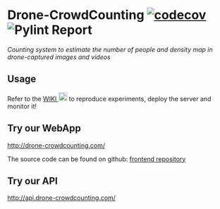 # Drone-CrowdCounting [![codecov](https://codecov.io/gh/se4ai2122-cs-uniba/Drone-CrowdCounting/branch/main/graph/badge.svg?token=WFM4DH44WF)](https://codecov.io/gh/se4ai2122-cs-uniba/Drone-CrowdCounting) ![Pylint Report](https://github.com/se4ai2122-cs-uniba/Drone-CrowdCounting/actions/workflows/linting.yml/badge.svg)

*Counting system to estimate the number of people and density map in drone-captured images and videos*

## Usage

Refer to the [WIKI <img src="https://imagizer.imageshack.com/img922/1136/MF5FW8.png" alt="drawing" width="20"/>](https://github.com/se4ai2122-cs-uniba/Drone-CrowdCounting/wiki)  to reproduce experiments, deploy the server and monitor it!

## Try our WebApp

http://drone-crowdcounting.com/

The source code can be found on github:
[frontend repository](https://github.com/MauroCamporeale/dronecrowd-wa)

## Try our API
http://api.drone-crowdcounting.com/


